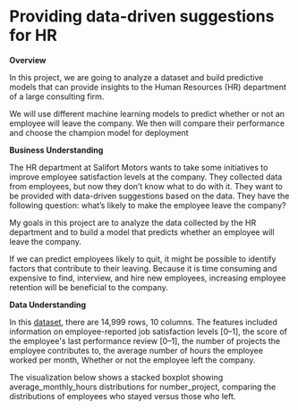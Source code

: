 # Providing data-driven suggestions for HR 

**Overview**

In this project, we are going to analyze a dataset and build predictive models that can provide insights to the Human Resources (HR) department of a large consulting firm.

We will use different machine learning models to predict whether or not an employee will leave the company. We then will compare their performance and choose the champion model for deployment

**Business Understanding**

The HR department at Salifort Motors wants to take some initiatives to improve employee satisfaction levels at the company. They collected data from employees, but now they don’t know what to do with it. They want to be provided with data-driven suggestions based on the data. They have the following question: what’s likely to make the employee leave the company?

My goals in this project are to analyze the data collected by the HR department and to build a model that predicts whether an employee will leave the company.

If we can predict employees likely to quit, it might be possible to identify factors that contribute to their leaving. Because it is time consuming and expensive to find, interview, and hire new employees, increasing employee retention will be beneficial to the company.

**Data Understanding**

In this [dataset](https://www.kaggle.com/datasets/mfaisalqureshi/hr-analytics-and-job-prediction?select=HR_comma_sep.csv), there are 14,999 rows, 10 columns. The features included information on employee-reported job satisfaction levels [0–1], the score of the employee's last performance review [0–1], the number of projects the employee contributes to, the average number of hours the employee worked per month, Whether or not the employee left the company. 

The visualization below shows a stacked boxplot showing average_monthly_hours distributions for number_project, comparing the distributions of employees who stayed versus those who left.
[](images/monthly_hours_vs_#projects.png)


